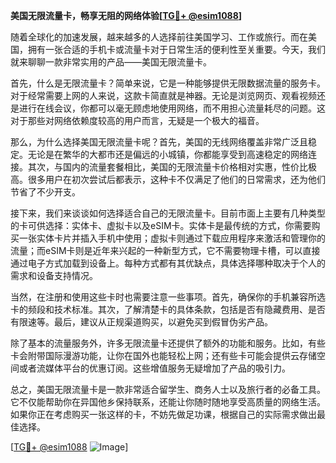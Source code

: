 **美国无限流量卡，畅享无阻的网络体验[[TG💪+ @esim1088](https://t.me/s/esim1088)]**

随着全球化的加速发展，越来越多的人选择前往美国学习、工作或旅行。而在美国，拥有一张合适的手机卡或流量卡对于日常生活的便利性至关重要。今天，我们就来聊聊一款非常实用的产品——美国无限流量卡。

首先，什么是无限流量卡？简单来说，它是一种能够提供无限数据流量的服务卡。对于经常需要上网的人来说，这款卡简直就是神器。无论是浏览网页、观看视频还是进行在线会议，你都可以毫无顾虑地使用网络，而不用担心流量耗尽的问题。这对于那些对网络依赖度较高的用户而言，无疑是一个极大的福音。

那么，为什么选择美国无限流量卡呢？首先，美国的无线网络覆盖非常广泛且稳定。无论是在繁华的大都市还是偏远的小城镇，你都能享受到高速稳定的网络连接。其次，与国内的流量套餐相比，美国的无限流量卡价格相对实惠，性价比极高。很多用户在初次尝试后都表示，这种卡不仅满足了他们的日常需求，还为他们节省了不少开支。

接下来，我们来谈谈如何选择适合自己的无限流量卡。目前市面上主要有几种类型的卡可供选择：实体卡、虚拟卡以及eSIM卡。实体卡是最传统的方式，你需要购买一张实体卡片并插入手机中使用；虚拟卡则通过下载应用程序来激活和管理你的流量；而eSIM卡则是近年来兴起的一种新型方式，它不需要物理卡槽，可以直接通过电子方式加载到设备上。每种方式都有其优缺点，具体选择哪种取决于个人的需求和设备支持情况。

当然，在注册和使用这些卡时也需要注意一些事项。首先，确保你的手机兼容所选卡的频段和技术标准。其次，了解清楚卡的具体条款，包括是否有隐藏费用、是否有限速等。最后，建议从正规渠道购买，以避免买到假冒伪劣产品。

除了基本的流量服务外，许多无限流量卡还提供了额外的功能和服务。比如，有些卡会附带国际漫游功能，让你在国外也能轻松上网；还有些卡可能会提供云存储空间或者流媒体平台的优惠订阅。这些增值服务无疑增加了产品的吸引力。

总之，美国无限流量卡是一款非常适合留学生、商务人士以及旅行者的必备工具。它不仅能帮助你在异国他乡保持联系，还能让你随时随地享受高质量的网络生活。如果你正在考虑购买一张这样的卡，不妨先做足功课，根据自己的实际需求做出最佳选择。

[[TG💪+ @esim1088](https://t.me/s/esim1088) ![Image](https://i.postimg.cc/4NQfJmqS/Snipaste-2025-05-13-00-14-12.png)]